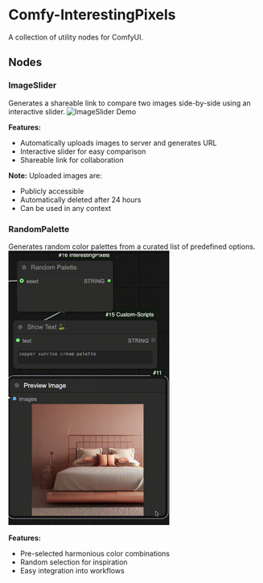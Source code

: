 # Comfy-InterestingPixels

A collection of utility nodes for ComfyUI.

## Nodes

### ImageSlider
Generates a shareable link to compare two images side-by-side using an interactive slider.
![ImageSlider Demo](assets/imageslider.gif)

**Features:**
- Automatically uploads images to server and generates URL
- Interactive slider for easy comparison
- Shareable link for collaboration

**Note:** Uploaded images are:
- Publicly accessible 
- Automatically deleted after 24 hours
- Can be used in any context

### RandomPalette
Generates random color palettes from a curated list of predefined options.
![Palette Demo](assets/palette.gif)



**Features:**
- Pre-selected harmonious color combinations
- Random selection for inspiration
- Easy integration into workflows
